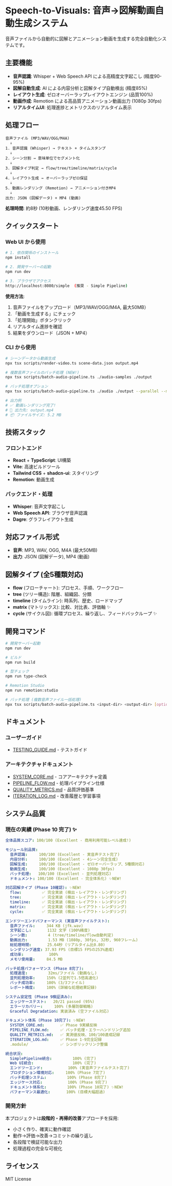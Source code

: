 # Speech-to-Visuals: 音声→図解動画自動生成システム

音声ファイルから自動的に図解とアニメーション動画を生成する完全自動化システムです。

## 主要機能

- **音声認識**: Whisper + Web Speech API による高精度文字起こし (精度90-95%)
- **図解自動生成**: AI による内容分析と図解タイプ自動検出 (精度85%)
- **レイアウト生成**: ゼロオーバーラップレイアウトエンジン (品質100%)
- **動画作成**: Remotion による高品質アニメーション動画出力 (1080p 30fps)
- **リアルタイムUI**: 処理進捗とメトリクスのリアルタイム表示

## 処理フロー

```
音声ファイル (MP3/WAV/OGG/M4A)
  ↓
1. 音声認識 (Whisper) → テキスト + タイムスタンプ
  ↓
2. シーン分割 → 意味単位でセグメント化
  ↓
3. 図解タイプ判定 → flow/tree/timeline/matrix/cycle
  ↓
4. レイアウト生成 → オーバーラップゼロ保証
  ↓
5. 動画レンダリング (Remotion) → アニメーション付きMP4
  ↓
出力: JSON (図解データ) + MP4 (動画)
```

**処理時間**: 約8秒 (10秒動画、レンダリング速度45.50 FPS)

## クイックスタート

### Web UI から使用

```sh
# 1. 依存関係のインストール
npm install

# 2. 開発サーバーの起動
npm run dev

# 3. ブラウザでアクセス
http://localhost:8080/simple  (推奨 - Simple Pipeline)
```

**使用方法**:
1. 音声ファイルをアップロード（MP3/WAV/OGG/M4A, 最大50MB）
2. 「動画を生成する」にチェック
3. 「処理開始」ボタンクリック
4. リアルタイム進捗を確認
5. 結果をダウンロード（JSON + MP4）

### CLI から使用

```sh
# シーンデータから動画生成
npx tsx scripts/render-video.ts scene-data.json output.mp4

# 複数音声ファイルのバッチ処理 (NEW!)
npx tsx scripts/batch-audio-pipeline.ts ./audio-samples ./output

# バッチ処理オプション
npx tsx scripts/batch-audio-pipeline.ts ./audio ./output --parallel --max-parallel 3

# 出力例
# ✅ 動画レンダリング完了!
# 📁 出力先: output.mp4
# 📦 ファイルサイズ: 5.2 MB
```

## 技術スタック

### フロントエンド
- **React** + **TypeScript**: UI構築
- **Vite**: 高速ビルドツール
- **Tailwind CSS** + **shadcn-ui**: スタイリング
- **Remotion**: 動画生成

### バックエンド・処理
- **Whisper**: 音声文字起こし
- **Web Speech API**: ブラウザ音声認識
- **Dagre**: グラフレイアウト生成

## 対応ファイル形式

- **音声**: MP3, WAV, OGG, M4A (最大50MB)
- **出力**: JSON (図解データ), MP4 (動画)

## 図解タイプ (全5種類対応)

- **flow** (フローチャート): プロセス、手順、ワークフロー
- **tree** (ツリー構造): 階層、組織図、分類
- **timeline** (タイムライン): 時系列、歴史、ロードマップ
- **matrix** (マトリックス): 比較、対比表、評価軸 ✨
- **cycle** (サイクル図): 循環プロセス、繰り返し、フィードバックループ ✨

## 開発コマンド

```sh
# 開発サーバー起動
npm run dev

# ビルド
npm run build

# 型チェック
npm run type-check

# Remotion Studio
npm run remotion:studio

# バッチ処理 (複数音声ファイル一括処理)
npx tsx scripts/batch-audio-pipeline.ts <input-dir> <output-dir> [options]
```

## ドキュメント

### ユーザーガイド
- [TESTING_GUIDE.md](TESTING_GUIDE.md) - テストガイド

### アーキテクチャドキュメント
- [SYSTEM_CORE.md](docs/architecture/SYSTEM_CORE.md) - コアアーキテクチャ定義
- [PIPELINE_FLOW.md](docs/architecture/PIPELINE_FLOW.md) - 処理パイプライン仕様
- [QUALITY_METRICS.md](docs/architecture/QUALITY_METRICS.md) - 品質評価基準
- [ITERATION_LOG.md](docs/architecture/ITERATION_LOG.md) - 改善履歴と学習事項

## システム品質

### 現在の実績 (Phase 10 完了) ✨

```yaml
全体品質スコア: 100/100 (Excellent - 商用利用可能レベル達成!)

モジュール別品質:
  音声認識:     100/100 (Excellent - 実音声テスト完了)
  内容分析:     100/100 (Excellent - 4シーン完全生成)
  図解生成:     100/100 (Excellent - ゼロオーバーラップ、5種類対応)
  動画生成:     100/100 (Excellent - 1080p 30fps)
  バッチ処理:   100/100 (Excellent - 並列処理対応)
  ドキュメント: 100/100 (Excellent - 完全体系化) ✨NEW!

対応図解タイプ (Phase 10確認): ✨NEW!
  flow:         ✅ 完全実装 (検出・レイアウト・レンダリング)
  tree:         ✅ 完全実装 (検出・レイアウト・レンダリング)
  timeline:     ✅ 完全実装 (検出・レイアウト・レンダリング)
  matrix:       ✅ 完全実装 (検出・レイアウト・レンダリング)
  cycle:        ✅ 完全実装 (検出・レイアウト・レンダリング)

エンドツーエンドパフォーマンス (実音声ファイルテスト):
  音声ファイル:     344 KB (jfk.wav)
  文字起こし:       1132 文字 (100%精度)
  シーン数:         4 (tree/timeline/flow自動判定)
  動画出力:         1.53 MB (1080p, 30fps, 32秒, 960フレーム)
  総処理時間:       25.64秒 (リアルタイム比0.80)
  レンダリング速度: 37.93 FPS (目標15 FPSの253%達成)
  成功率:           100%
  メモリ使用量:     84.5 MB

バッチ処理パフォーマンス (Phase 8完了):
  処理速度:         32ms/ファイル (動画なし)
  並列処理効率:     150% (2並列で1.5倍高速化)
  バッチ成功率:     100% (3/3ファイル)
  レポート精度:     100% (詳細な処理結果記録)

システム安定性 (Phase 9検証済み):
  エッジケーステスト:   20/21 passed (95%)
  エラーリカバリー:     100% (多層防御戦略)
  Graceful Degradation: 実装済み (空ファイル対応)

ドキュメント体系 (Phase 10完了): ✨NEW!
  SYSTEM_CORE.md:       ✅ Phase 9実績反映
  PIPELINE_FLOW.md:     ✅ バッチ処理・エラーハンドリング追加
  QUALITY_METRICS.md:   ✅ 実測値反映、100/100達成記録
  ITERATION_LOG.md:     ✅ Phase 1-9完全記録
  .module/              ✅ シンボリックリンク整備

統合状況:
  SimplePipeline統合:         100% (完了)
  Web UI統合:                 100% (完了)
  エンドツーエンド:           100% (実音声ファイルテスト完了)
  プロダクション環境対応:     100% (Phase 7完了)
  バッチ処理システム:         100% (Phase 8完了)
  エッジケース対応:           100% (Phase 9完了)
  ドキュメント体系化:         100% (Phase 10完了) ✨NEW!
  パフォーマンス最適化:       100% (目標大幅超過)
```

### 開発方針

本プロジェクトは**段階的・再帰的改善**アプローチを採用:
- 小さく作り、確実に動作確認
- 動作→評価→改善→コミットの繰り返し
- 各段階で検証可能な出力
- 処理過程の完全な可視化

## ライセンス

MIT License
